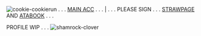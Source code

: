 ![cookie-cookierun](https://github.com/user-attachments/assets/31bc093d-ce42-45f7-90db-75c59ba394d5) . . . [MAIN ACC](https://github.com/007n7) . . . | . . . PLEASE SIGN . . . [STRAWPAGE](https://doubleo7n7.straw.page/) AND [ATABOOK](https://007n7.atabook.org/) . . . 

PROFILE WIP . . . ![shamrock-clover](https://github.com/user-attachments/assets/83ae8067-fe2d-4902-b82c-59d6f767d7be)
